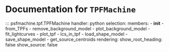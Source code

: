 # Documentation for `TPFMachine`

::: psfmachine.tpf.TPFMachine
    handler: python
    selection:
      members:
        - __init__
        - from_TPFs
        - remove_background_model
        - plot_background_model
        - fit_lightcurves
        - plot_tpf
        - lcs_in_tpf
        - load_shape_model
        - save_shape_model
        - get_source_centroids
    rendering:
      show_root_heading: false
      show_source: false
